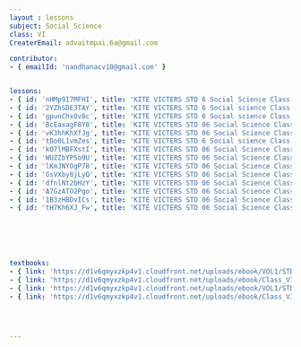 ```yaml
--- 
layout : lessons 
subject: Social Science
class: VI
CreaterEmail: advaitmpai.6a@gmail.com

contributor: 
- { emailId: 'nandhanacv10@gmail.com' }


lessons: 
- { id: 'nHMp9I7MFHI', title: 'KITE VICTERS STD 6 Social Science Class 01 (First Bell-ഫസ്റ്റ് ബെല്‍)' }
- { id: '2YZhSDE3TAY', title: 'KITE VICTERS STD 6 Social science Class 02 (First Bell-ഫസ്റ്റ് ബെല്‍)' }
- { id: 'gpunChxOv8c', title: 'KITE VICTERS STD 6 Social science Class 03 (First Bell-ഫസ്റ്റ് ബെല്‍)' }
- { id: 'BcEaxagF8Y8', title: 'KITE VICTERS STD 06 Social Science Class 04 (First Bell-ഫസ്റ്റ് ബെല്‍)' }
- { id: 'vK3hhKhXfJg', title: 'KITE VICTERS STD 06 Social Science Class 05 (First Bell-ഫസ്റ്റ് ബെല്‍)' }
- { id: 'tDo0L1vmZes', title: 'KITE VICTERS STD 6 Social science Class 06 (First Bell-ഫസ്റ്റ് ബെല്‍)' }
- { id: 'kO7lMBFXstI', title: 'KITE VICTERS STD 06 Social Science Class 07 (First Bell-ഫസ്റ്റ് ബെല്‍)' }
- { id: 'WUZZbYP5o9U', title: 'KITE VICTERS STD 06 Social Science Class 08 (First Bell-ഫസ്റ്റ് ബെല്‍)' }
- { id: 'lKmJNYOgP78', title: 'KITE VICTERS STD 06 Social Science Class 09 (First Bell-ഫസ്റ്റ് ബെല്‍)' }
- { id: 'GsVXby8jLyQ', title: 'KITE VICTERS STD 06 Social Science Class 10 (First Bell-ഫസ്റ്റ് ബെല്‍)' }
- { id: 'dfnlNt2bHzY', title: 'KITE VICTERS STD 06 Social Science Class 11 (First Bell-ഫസ്റ്റ് ബെല്‍)' }
- { id: 'A7GzATO2Pgo', title: 'KITE VICTERS STD 06 Social Science Class 12 (First Bell-ഫസ്റ്റ് ബെല്‍)' }
- { id: '1B3zHBDvICs', title: 'KITE VICTERS STD 06 Social Science Class 13 (First Bell-ഫസ്റ്റ് ബെല്‍)' }
- { id: 'tH7Kh6XJ_Fw', title: 'KITE VICTERS STD 06 Social Science Class 14 (First Bell-ഫസ്റ്റ് ബെല്‍)' }






textbooks:
- { link: 'https://d1v6qmyxzkp4v1.cloudfront.net/uploads/ebook/VOL1/STD6/SocialScienceEnglish/SocialScienceEnglish.pdf', title: 'Social Science part 1' , medium: 'English' }
- { link: 'https://d1v6qmyxzkp4v1.cloudfront.net/uploads/ebook/Class_VI/Social%20Science_E_Vol_II/SocialScienceEnglish.pdf', title: 'Social Science part 2' , medium: 'English' }
- { link: 'https://d1v6qmyxzkp4v1.cloudfront.net/uploads/ebook/VOL1/STD6/SocialScienceMalayalam/SocialScienceMalayalam.pdf', title: 'Social Science part 1' , medium: 'malayalam' }
- { link: 'https://d1v6qmyxzkp4v1.cloudfront.net/uploads/ebook/Class_VI/Social%20Science_M_Vol_II/SocialScienceMalayalam.pdf', title: 'Social Science part 2' , medium: 'malayalam' }




--- 
```

